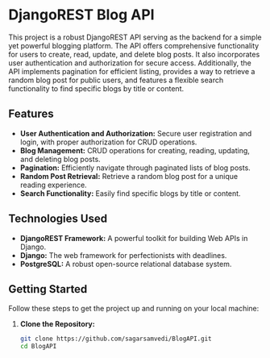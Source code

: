 # DjangoREST Blog API

This project is a robust DjangoREST API serving as the backend for a simple yet powerful blogging platform. The API offers comprehensive functionality for users to create, read, update, and delete blog posts. It also incorporates user authentication and authorization for secure access. Additionally, the API implements pagination for efficient listing, provides a way to retrieve a random blog post for public users, and features a flexible search functionality to find specific blogs by title or content.

## Features

- **User Authentication and Authorization:** Secure user registration and login, with proper authorization for CRUD operations.
- **Blog Management:** CRUD operations for creating, reading, updating, and deleting blog posts.
- **Pagination:** Efficiently navigate through paginated lists of blog posts.
- **Random Post Retrieval:** Retrieve a random blog post for a unique reading experience.
- **Search Functionality:** Easily find specific blogs by title or content.

## Technologies Used

- **DjangoREST Framework:** A powerful toolkit for building Web APIs in Django.
- **Django:** The web framework for perfectionists with deadlines.
- **PostgreSQL:** A robust open-source relational database system.

## Getting Started

Follow these steps to get the project up and running on your local machine:

1. **Clone the Repository:**

   ```bash
   git clone https://github.com/sagarsamvedi/BlogAPI.git
   cd BlogAPI
    ```